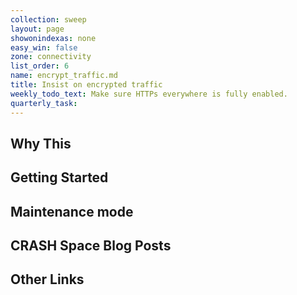 ```yaml
---
collection: sweep
layout: page
showonindexas: none
easy_win: false
zone: connectivity
list_order: 6
name: encrypt_traffic.md
title: Insist on encrypted traffic
weekly_todo_text: Make sure HTTPs everywhere is fully enabled.
quarterly_task:
---
```

## Why This

## Getting Started

## Maintenance mode

## CRASH Space Blog Posts

## Other Links
